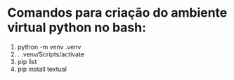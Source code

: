 # Comandos para criação do ambiente virtual python no bash:

1. python -m venv .venv
2. . .venv/Scripts/activate
3. pip list
4. pip install textual